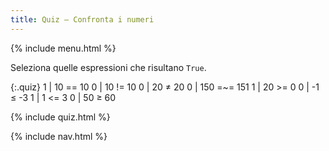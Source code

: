 ```yaml
---
title: Quiz — Confronta i numeri
---
```


{% include menu.html %}

Seleziona quelle espressioni che risultano `True`.

{:.quiz}
1 | 10 == 10
0 | 10 != 10
0 | 20 ≠ 20
0 | 150 =~= 151
1 | 20 >= 0
0 | -1 ≤ -3
1 | 1 <= 3
0 | 50 ≥ 60

{% include quiz.html %}

{% include nav.html %}